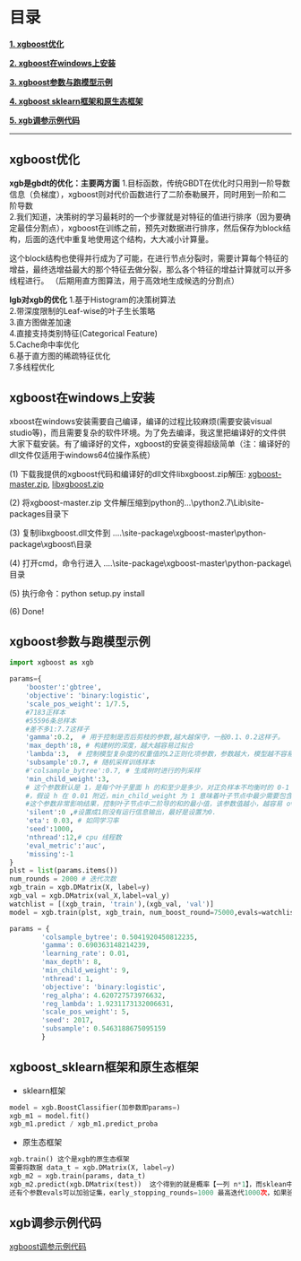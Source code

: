 # 目录

[**1. xgboost优化**](#xgboost优化)

[**2. xgboost在windows上安装**](#xgboost在windows上安装)

[**3. xgboost参数与跑模型示例**](#xgboost参数与跑模型示例)

[**4. xgboost sklearn框架和原生态框架**](#xgboost_sklearn框架和原生态框架)

[**5. xgb调参示例代码**](#xgb调参示例代码)

---

## xgboost优化

**xgb是gbdt的优化：主要两方面**
1.目标函数，传统GBDT在优化时只用到一阶导数信息（负梯度），xgboost则对代价函数进行了二阶泰勒展开，同时用到一阶和二阶导数<br>
2.我们知道，决策树的学习最耗时的一个步骤就是对特征的值进行排序（因为要确定最佳分割点），xgboost在训练之前，预先对数据进行排序，然后保存为block结构，后面的迭代中重复地使用这个结构，大大减小计算量。<br>

这个block结构也使得并行成为了可能，在进行节点分裂时，需要计算每个特征的增益，最终选增益最大的那个特征去做分裂，那么各个特征的增益计算就可以开多线程进行。 （后期用直方图算法，用于高效地生成候选的分割点）

**lgb对xgb的优化**
1.基于Histogram的决策树算法<br>
2.带深度限制的Leaf-wise的叶子生长策略<br>
3.直方图做差加速<br>
4.直接支持类别特征(Categorical Feature)<br>
5.Cache命中率优化<br>
6.基于直方图的稀疏特征优化<br>
7.多线程优化<br>

## xgboost在windows上安装

xboost在windows安装需要自己编译，编译的过程比较麻烦(需要安装visual studio等)，而且需要复杂的软件环境。为了免去编译，我这里把编译好的文件供大家下载安装。有了编译好的文件，xgboost的安装变得超级简单（注：编译好的dll文件仅适用于windows64位操作系统）

(1) 下载我提供的xgboost代码和编译好的dll文件libxgboost.zip解压:
[xgboost-master.zip](xgboost-master.zip), [libxgboost.zip](libxgboost.zip)

(2) 将xgboost-master.zip 文件解压缩到python的…\python2.7\Lib\site-packages目录下

(3) 复制libxgboost.dll文件到 ....\site-package\xgboost-master\python-package\xgboost\目录

(4) 打开cmd，命令行进入 ....\site-package\xgboost-master\python-package\ 目录

(5) 执行命令：python setup.py install

(6) Done!

## xgboost参数与跑模型示例

```python
import xgboost as xgb

params={
    'booster':'gbtree',
    'objective': 'binary:logistic',
    'scale_pos_weight': 1/7.5,
    #7183正样本
    #55596条总样本
    #差不多1:7.7这样子
    'gamma':0.2,  # 用于控制是否后剪枝的参数,越大越保守，一般0.1、0.2这样子。
    'max_depth':8, # 构建树的深度，越大越容易过拟合
    'lambda':3,  # 控制模型复杂度的权重值的L2正则化项参数，参数越大，模型越不容易过拟合。
    'subsample':0.7, # 随机采样训练样本
    #'colsample_bytree':0.7, # 生成树时进行的列采样
    'min_child_weight':3, 
    # 这个参数默认是 1，是每个叶子里面 h 的和至少是多少，对正负样本不均衡时的 0-1 分类而言
    #，假设 h 在 0.01 附近，min_child_weight 为 1 意味着叶子节点中最少需要包含 100 个样本。
    #这个参数非常影响结果，控制叶子节点中二阶导的和的最小值，该参数值越小，越容易 overfitting。 
    'silent':0 ,#设置成1则没有运行信息输出，最好是设置为0.
    'eta': 0.03, # 如同学习率
    'seed':1000,
    'nthread':12,# cpu 线程数
    'eval_metric':'auc',
    'missing':-1
}
plst = list(params.items())
num_rounds = 2000 # 迭代次数
xgb_train = xgb.DMatrix(X, label=y)
xgb_val = xgb.DMatrix(val_X,label=val_y)
watchlist = [(xgb_train, 'train'),(xgb_val, 'val')]
model = xgb.train(plst, xgb_train, num_boost_round=75000,evals=watchlist,early_stopping_rounds=500)
```
```python
params = {
        'colsample_bytree': 0.5041920450812235,
        'gamma': 0.690363148214239,
        'learning_rate': 0.01,
        'max_depth': 8,
        'min_child_weight': 9,
        'nthread': 1,
        'objective': 'binary:logistic',
        'reg_alpha': 4.620727573976632,
        'reg_lambda': 1.9231173132006631,
        'scale_pos_weight': 5,
        'seed': 2017,
        'subsample': 0.5463188675095159
        }
```

## xgboost_sklearn框架和原生态框架

- sklearn框架
```python
model = xgb.BoostClassifier(加参数即params=)
xgb_m1 = model.fit()
xgb_m1.predict / xgb_m1.predict_proba
```
- 原生态框架
```python
xgb.train() 这个是xgb的原生态框架
需要将数据 data_t = xgb.DMatrix(X, label=y)
xgb_m2 = xgb.train(params, data_t)
xgb_m2.predict(xgb.DMatrix(test))  这个得到的就是概率【一列 n*1】，而sklean中predict得到的是0和1,predict_proba得到的是概率【两列 n*2，看后面一列>0.5预测为1】
还有个参数evals可以加验证集，early_stopping_rounds=1000 最高迭代1000次，如果验证集误差上升就停止
```

## xgb调参示例代码

[xgboost调参示例代码](xgboost调参示例代码.py)
